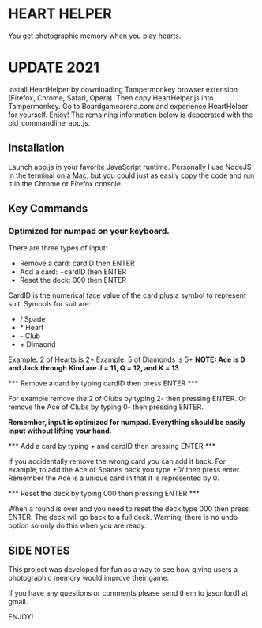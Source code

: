 # HEART HELPER
You get photographic memory when you play hearts.

# UPDATE 2021
Install HeartHelper by downloading Tampermonkey browser extension (Firefox, Chrome, Safari, Opera). Then copy HeartHelper.js into Tampermonkey. Go to Boardgamearena.com and experience HeartHelper for yourself. Enjoy! The remaining information below is depecrated with the old_commandline_app.js.

## Installation
Launch app.js in your favorite JavaScript runtime. Personally I use NodeJS in the terminal on a Mac, but you could just as easily copy the code and run it in the Chrome or Firefox console.

## Key Commands
### Optimized for numpad on your keyboard.
There are three types of input:
 - Remove a card: cardID then ENTER
 - Add a card: +cardID then ENTER
 - Reset the deck: 000 then ENTER

CardID is the numerical face value of the card plus a symbol to represent suit. Symbols for suit are:
 - / Spade
 - \* Heart
 - \- Club
 - \+ Dimaond

Example: 2 of Hearts is 2*
Example: 5 of Diamonds is 5+
__NOTE: Ace is 0 and Jack through Kind are J = 11, Q = 12, and K = 13__

*** Remove a card by typing cardID then press ENTER ***

For example remove the 2 of Clubs by typing 2- then pressing ENTER. Or remove the Ace of Clubs by typing 0- then pressing ENTER.

__Remember, input is optimized for numpad. Everything should be easily input without lifting your hand.__

*** Add a card by typing + and cardID then pressing ENTER *** 

If you accidentally remove the wrong card you can add it back. For example, to add the Ace of Spades back you type +0/ then press enter. Remember the Ace is a unique card in that it is represented by 0. 

*** Reset the deck by typing 000 then pressing ENTER ***

 When a round is over and you need to reset the deck type 000 then press ENTER. The deck will go back to a full deck. Warning, there is no undo option so only do this when you are ready.

## SIDE NOTES
This project was developed for fun as a way to see how giving users a photographic memory would improve their game.

If you have any questions or comments please send them to jasonford1 at gmail.

ENJOY!
